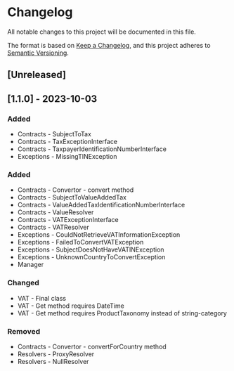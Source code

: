 # Changelog
All notable changes to this project will be documented in this file.

The format is based on [Keep a Changelog](https://keepachangelog.com/en/1.0.0/),
and this project adheres to [Semantic Versioning](https://semver.org/spec/v2.0.0.html).

## [Unreleased]

## [1.1.0] - 2023-10-03

### Added
- Contracts - SubjectToTax
- Contracts - TaxExceptionInterface
- Contracts - TaxpayerIdentificationNumberInterface
- Exceptions - MissingTINException

### Added
- Contracts - Convertor - convert method
- Contracts - SubjectToValueAddedTax
- Contracts - ValueAddedTaxIdentificationNumberInterface
- Contracts - ValueResolver
- Contracts - VATExceptionInterface
- Contracts - VATResolver
- Exceptions - CouldNotRetrieveVATInformationException
- Exceptions - FailedToConvertVATException
- Exceptions - SubjectDoesNotHaveVATINException
- Exceptions - UnknownCountryToConvertException
- Manager

### Changed
- VAT - Final class
- VAT - Get method requires DateTime
- VAT - Get method requires ProductTaxonomy instead of string-category

### Removed
- Contracts - Convertor - convertForCountry method
- Resolvers - ProxyResolver
- Resolvers - NullResolver
